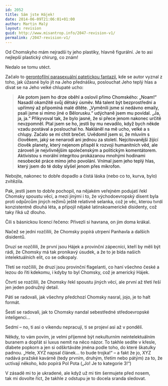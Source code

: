 ```yaml
---
id: 2052
title: Sám jste Hájek!
date: 2014-06-09T21:06:01+01:00
author: Martin Malý
layout: revision
guid: http://www.misantrop.info/2047-revision-v1/
permalink: /2047-revision-v1/
---
```

Od Chomskyho mám nejradši ty jeho plastiky, hlavně figurální. Je to asi nejlepší plastický chirurg, co znám!

<!--more-->

Nedalo se tomu utéct.

Začalo to [gerontofilní parasexuální patetickou fantazií](http://www.blisty.cz/art/73453.html), kde se autor vyznal z toho, jak úžasné bylo jít na Jeho přednášku, poslouchat Jeho teplý hlas a dívat se na Jeho velké chlupaté ucho:

> <span style="color: #000000;">Ale potom jsem ho drze oběhl a oslovil přímo Chomského: &#8222;Noam!&#8220; Nasadil okamžitě svůj dětský úsměv. Má talent být bezprostřední a upřímný až připomíná malé dítěte. &#8222;Vyměnili jsme si nedávno emaily, psali jsme si mimo jiné o Bělorusku.&#8220; udýchaně jsem mu povídal. &#8222;Ja, ja, ja.&#8220; Přikyvoval tak, že bylo jasné, že si přece jenom nakonec určitě nevzpomněl. Ptal jsem se ho, jestli by mu nevadilo, když bych někde vzadu postával a poslouchal ho. Nakláněl na mě ucho, velké a s chlupy. Začalo se mi chtít brečet. Uvědomil jsem si, že mluvím s člověkem, jaký se nenarodí ani jednou za století. Nejcitovanější žijící člověk planety, který nejenom přispěl k rozvoji humanitních věd, ale zároveň je nejvlivnějším společenským a politickým komentátorem. Aktivistou s morální integritou prokázanou mnohými hodinami nesobecké práce mimo jeho povolání. Vnímal jsem jeho teplý hlas, který jsem do té doby slyšel jenom přes mikrofon. </span>

Nebojte, nakonec to dobře dopadlo a čistá láska (nebo co to, kurva, bylo) zvítězila.

Pak, jestli jsem to dobře pochopil, na nějakém veřejném podujatí řekl Chomsky spoustu věcí, a mezi jinými i to, že východoevropský disent byla proti odpůrcům jiných režimů ještě relativně selanka, což je věc, kterou tvrdí konzistentně dlouhá léta, a připojil nějaké latinskoamerické disidenty, což taky říká už dlouho.

Čili s básnickou licencí řečeno: Přivezli si havrana, on jim doma krákal.

Načež se jedni rozčílili, že Chomsky popírá utrpení Panhavla a dalších disidentů.

Druzí se rozčílili, že první jsou Hájek a provinční zápecníci, kteří by měli být rádi, že Chomsky má tak pronikavý úsudek, a že to je bída našich intelektuálních elit, co se odkopaly.

Třetí se rozčílili, že druzí jsou provinční flagelanti, co haní všechno české a lezou do řiti kdekomu, i kdyby to byl Chomsky, což je americký Hájek.

Čtvrtí se rozčílili, že Chomsky řekl spoustu jiných věcí, ale první až třetí řeší jen jeden podružný detail.

Pátí se radovali, jak všechny předchozí Chomsky nasral, jojo, je to halt formát.

Šestí se radovali, jak to Chomsky nandal sebestředné středoevropské inteligenci&#8230;

Sedmí &#8211; no, ti asi o víkendu nepracují, ti se projeví asi až v pondělí.

Někdy, to vám povím, je velmi příjemné být nekulturním neintelektuálním buranem a dopřát si luxus nemít na něco názor. To takhle sedíte v křesle, dlabete popkorn a jen si odškrtáváte jména podle toho, do které škatulky padnou. &#8222;Hele, XYZ napsal článek&#8230; to bude trojka!&#8220; &#8211; a fakt že jo, XYZ nadává pražské kavárně (tedy prvním, druhým, třetím nebo pátým) za to, že uctívají někoho, kdo popírá Pol Pota (&#8222;Jo! Je to kategorie 3!&#8220;)

V zásadě mi to je ukradené, ale když už mi tím šermujete před nosem, tak mi dovolte říct, že takhle z odstupu je to docela sranda sledovat.